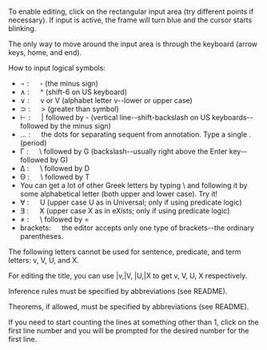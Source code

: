 To enable editing, click on the rectangular input area (try different points if necessary). If input is active, the frame will turn blue and the cursor starts blinking.
 
The only way to move around the input area is through the keyboard (arrow keys, home, 
and end).

How to input logical symbols:
- &#x00AC; : &emsp; - (the minus sign)
-  &#x2227; : &emsp; ^ (shift-6 on US keyboard)
-  &#x2228; : &emsp; v or V (alphabet letter v--lower or upper case)
-  &#x2283; : &emsp; &gt; (greater than symbol)
-  ⊢ : &emsp; | followed by - (vertical line--shift-backslash on US keyboards--followed by the minus sign)
-  ... : &emsp; the dots for separating sequent from annotation. Type a single . (period) 
-  &#x0393; : &emsp; \ followed by G (backslash--usually right above the Enter key--followed by G)
-  &#x0394; : &emsp; \ followed by D
-  &#x0398; : &emsp; \ followed by T
- You can get a lot of other Greek letters by typing \ and following it by some alphabetical letter (both upper and lower case). Try it!
- &#x2200; : &emsp; U (upper case U as in Universal; only if using predicate logic)
- &#x2203; : &emsp; X (upper case X as in eXists; only if using predicate logic)
- ≠ : &emsp; \ followed by =
- brackets: &emsp; the editor accepts only one type of brackets--the ordinary parentheses.


The following letters cannot be used for sentence, predicate, and term letters:
v, V, U, and X.

For editing the title, you can use |v,|V, |U,|X to get v, V, U, X respectively.

Inference rules must be specified by abbreviations (see README).

Theorems, if allowed, must be specified by abbreviations (see README).

If you need to start counting the lines at something other than 1, click on the first line number and you will be prompted for the desired number for the first line.

